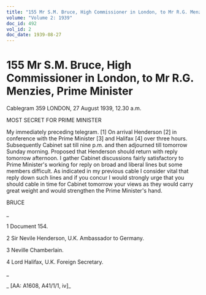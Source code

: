 ```yaml
---
title: "155 Mr S.M. Bruce, High Commissioner in London, to Mr R.G. Menzies, Prime Minister"
volume: "Volume 2: 1939"
doc_id: 492
vol_id: 2
doc_date: 1939-08-27
---
```


# 155 Mr S.M. Bruce, High Commissioner in London, to Mr R.G. Menzies, Prime Minister

Cablegram 359 LONDON, 27 August 1939, 12.30 a.m.

MOST SECRET FOR PRIME MINISTER

My immediately preceding telegram. [1] On arrival Henderson [2] in conference with the Prime Minister [3] and Halifax [4] over three hours. Subsequently Cabinet sat till nine p.m. and then adjourned till tomorrow Sunday morning. Proposed that Henderson should return with reply tomorrow afternoon. I gather Cabinet discussions fairly satisfactory to Prime Minister's working for reply on broad and liberal lines but some members difficult. As indicated in my previous cable I consider vital that reply down such lines and if you concur I would strongly urge that you should cable in time for Cabinet tomorrow your views as they would carry great weight and would strengthen the Prime Minister's hand.

BRUCE

_

1 Document 154.

2 Sir Nevile Henderson, U.K. Ambassador to Germany.

3 Neville Chamberlain.

4 Lord Halifax, U.K. Foreign Secretary.

_

_ [AA: A1608, A41/1/1, iv]_
